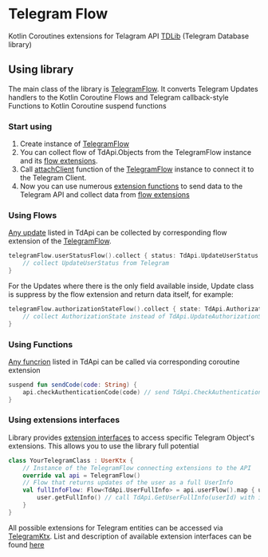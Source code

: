 # Telegram Flow

Kotlin Coroutines extensions for Telagram API [TDLib](https://github.com/tdlib/td) (Telegram Database
 library)

## Using library

The main class of the library is [TelegramFlow]. It converts Telegram Updates handlers to the
Kotlin Coroutine Flows and Telegram callback-style Functions to Kotlin Coroutine suspend functions

### Start using

1. Create instance of [TelegramFlow]
2. You can collect flow of TdApi.Objects from the TelegramFlow instance and its [flow extensions].
3. Call [attachClient] function of the [TelegramFlow] instance to connect it to the Telegram Client.
4. Now you can use numerous [extension functions] to send data to the Telegram API and collect data
 from [flow extensions]
 
### Using Flows

[Any update](https://core.telegram.org/tdlib/getting-started#handling-updates) listed in TdApi can be collected by corresponding flow extension of the [TelegramFlow].

```Kotlin
telegramFlow.userStatusFlow().collect { status: TdApi.UpdateUserStatus ->
    // collect UpdateUserStatus from Telegram
}
```

For the Updates where there is the only field available inside, Update class is suppress by the flow extension and return data itself, for example: 

```Kotlin 
telegramFlow.authorizationStateFlow().collect { state: TdApi.AuthorizationState ->
    // collect AuthorizationState instead of TdApi.UpdateAuthorizationState since there is no other data inside
}
```

### Using Functions

[Any funcrion](https://core.telegram.org/tdlib/docs/classtd_1_1td__api_1_1_function.html) listed in TdApi can be called via corresponding coroutine extension

```Kotlin
suspend fun sendCode(code: String) {
    api.checkAuthenticationCode(code) // send TdApi.CheckAuthenticationCode(code) to the Client
}
```

### Using extensions interfaces

Library provides [extension interfaces](https://tdlibx.github.io/td-ktx/docs/libtd-ktx/kotlinx.telegram.extensions/index.html) to access specific Telegram Object's extensions. This allows you to use the library full potential

```Kotlin
class YourTelegramClass : UserKtx {
    // Instance of the TelegramFlow connecting extensions to the API 
    override val api = TelegramFlow()
    // Flow that returns updates of the user as a full UserInfo
    val fullInfoFlow: Flow<TdApi.UserFullInfo> = api.userFlow().map { user ->
        user.getFullInfo() // call TdApi.GetUserFullInfo(userId) with id of the user instance
    }
}
```
All possible extensions for Telegram entities can be accessed via [TelegramKtx]. List and description of available extension interfaces can be found [here](https://tdlibx.github.io/td-ktx/docs/libtd-ktx/kotlinx.telegram.extensions/index.html)

[TelegramFlow]: https://tdlibx.github.io/td-ktx/docs/libtd-ktx/kotlinx.telegram.core/-telegram-flow/index.html
[flow extensions]: https://tdlibx.github.io/td-ktx/docs/libtd-ktx/kotlinx.telegram.flows/index.html
[attachClient]: https://tdlibx.github.io/td-ktx/docs/libtd-ktx/kotlinx.telegram.core/-telegram-flow/attach-client.html
[extension functions]: https://tdlibx.github.io/td-ktx/docs/libtd-ktx/kotlinx.telegram.coroutines/index.html
[TelegramKtx]: https://tdlibx.github.io/td-ktx/docs/libtd-ktx/kotlinx.telegram.extensions/-telegram-ktx/index.html
